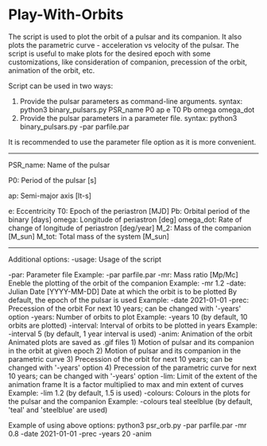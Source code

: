 # Play-With-Orbits

The script is used to plot the orbit of a pulsar and its companion. It also plots
the parametric curve - acceleration vs velocity of the pulsar.
The script is useful to make plots for the desired epoch with some customizations,
like consideration of companion, precession of the orbit, animation of the orbit, etc.

Script can be used in two ways:
1) Provide the pulsar parameters as command-line arguments.
   syntax: python3 binary_pulsars.py PSR_name P0 ap e T0 Pb omega omega_dot
2) Provide the pulsar parameters in a parameter file.
   syntax: python3 binary_pulsars.py -par parfile.par
      
It is recommended to use the parameter file option as it is more convenient.

--------------------------------------------------------------------
      
PSR_name:  Name of the pulsar

P0:        Period of the pulsar             [s]

ap:        Semi-major axis                  [lt-s]

e:         Eccentricity 
T0:        Epoch of the periastron          [MJD]
Pb:        Orbital period of the binary     [days]
omega:     Longitude of periastron          [deg]
omega_dot: Rate of change of longitude of periastron [deg/year]
M_2:       Mass of the companion            [M_sun]
M_tot:     Total mass of the system         [M_sun]
      
--------------------------------------------------------------------

Additional options:
-usage:    Usage of the script

-par:      Parameter file
            Example: -par parfile.par
-mr:       Mass ratio [Mp/Mc]
            Eneble the plotting of the orbit of the companion
            Example: -mr 1.2
-date:       Julian Date [YYYY-MM-DD]
            Date at which the orbit is to be plotted
            By default, the epoch of the pulsar is used
            Example: -date 2021-01-01
-prec:     Precession of the orbit
            For next 10 years; can be changed with '-years' option
-years:     Number of orbits to plot
            Example: -years 10  (by default, 10 orbits are plotted)
-interval: Interval of orbits to be plotted in years
            Example: -interval 5  (by default, 1 year interval is used)
-anim:     Animation of the orbit
            Animated plots are saved as .gif files
            1) Motion of pulsar and its companion in the orbit at given epoch
            2) Motion of pulsar and its companion in the parametric curve
            3) Precession of the orbit for next 10 years; can be changed with '-years' option
            4) Precession of the parametric curve for next 10 years; can be changed with '-years' option
-lim:      Limit of the extent of the animation frame
            It is a factor multiplied to max and min extent of curves
            Example: -lim 1.2  (by default, 1.5 is used)
-colours:  Colours in the plots for the pulsar and the companion
            Example: -colours teal steelblue (by default, 'teal' and 'steelblue' are used)
      
      
      
Example of using above options:
python3 psr_orb.py -par parfile.par -mr 0.8 -date 2021-01-01 -prec -years 20 -anim
    
